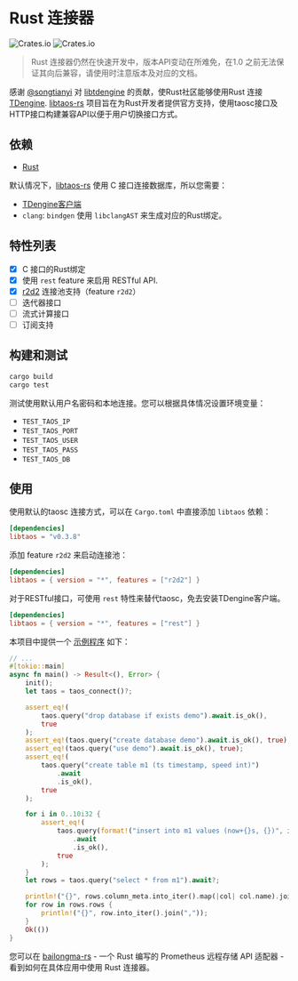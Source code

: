 # Rust 连接器

![Crates.io](https://img.shields.io/crates/v/libtaos) ![Crates.io](https://img.shields.io/crates/d/libtaos)

> Rust 连接器仍然在快速开发中，版本API变动在所难免，在1.0 之前无法保证其向后兼容，请使用时注意版本及对应的文档。

感谢 [@songtianyi](https://github.com/songtianyi) 对 [libtdengine](https://github.com/songtianyi/tdengine-rust-bindings) 的贡献，使Rust社区能够使用Rust 连接[TDengine]. [libtaos-rs] 项目旨在为Rust开发者提供官方支持，使用taosc接口及HTTP接口构建兼容API以便于用户切换接口方式。

## 依赖

- [Rust](https://www.rust-lang.org/learn/get-started)

默认情况下，[libtaos-rs] 使用 C 接口连接数据库，所以您需要：

- [TDengine客户端](https://www.taosdata.com/cn/getting-started/#%E9%80%9A%E8%BF%87%E5%AE%89%E8%A3%85%E5%8C%85%E5%AE%89%E8%A3%85)
- `clang`: `bindgen` 使用 `libclangAST` 来生成对应的Rust绑定。

## 特性列表

- [x] C 接口的Rust绑定
- [x] 使用 `rest` feature 来启用 RESTful API.
- [x] [r2d2] 连接池支持（feature `r2d2`）
- [ ] 迭代器接口
- [ ] 流式计算接口
- [ ] 订阅支持

## 构建和测试

```sh
cargo build
cargo test
```

测试使用默认用户名密码和本地连接。您可以根据具体情况设置环境变量：

- `TEST_TAOS_IP`
- `TEST_TAOS_PORT`
- `TEST_TAOS_USER`
- `TEST_TAOS_PASS`
- `TEST_TAOS_DB`

## 使用

使用默认的taosc 连接方式，可以在 `Cargo.toml` 中直接添加 `libtaos` 依赖：

```toml
[dependencies]
libtaos = "v0.3.8"
```

添加 feature `r2d2` 来启动连接池：

```toml
[dependencies]
libtaos = { version = "*", features = ["r2d2"] }
```

对于RESTful接口，可使用 `rest` 特性来替代taosc，免去安装TDengine客户端。

```toml
[dependencies]
libtaos = { version = "*", features = ["rest"] }
```

本项目中提供一个 [示例程序](https://github.com/taosdata/libtaos-rs/blob/main/examples/demo.rs) 如下：

```rust
// ...
#[tokio::main]
async fn main() -> Result<(), Error> {
    init();
    let taos = taos_connect()?;

    assert_eq!(
        taos.query("drop database if exists demo").await.is_ok(),
        true
    );
    assert_eq!(taos.query("create database demo").await.is_ok(), true);
    assert_eq!(taos.query("use demo").await.is_ok(), true);
    assert_eq!(
        taos.query("create table m1 (ts timestamp, speed int)")
            .await
            .is_ok(),
        true
    );

    for i in 0..10i32 {
        assert_eq!(
            taos.query(format!("insert into m1 values (now+{}s, {})", i, i).as_str())
                .await
                .is_ok(),
            true
        );
    }
    let rows = taos.query("select * from m1").await?;

    println!("{}", rows.column_meta.into_iter().map(|col| col.name).join(","));
    for row in rows.rows {
        println!("{}", row.into_iter().join(","));
    }
    Ok(())
}
```

您可以在 [bailongma-rs] - 一个 Rust 编写的 Prometheus 远程存储 API 适配器 - 看到如何在具体应用中使用 Rust 连接器。

[libtaos-rs]: https://github.com/taosdata/libtaos-rs
[TDengine]: https://github.com/taosdata/TDengine
[bailongma-rs]: https://github.com/taosdata/bailongma-rs
[r2d2]: https://crates.io/crates/r2d2